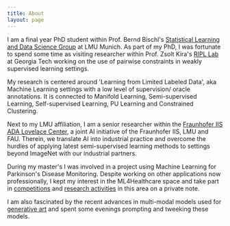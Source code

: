 ```yaml
---
title: About
layout: page
---
```

<!-- ![Profile Image]({{ site.url }}/{{ site.picture }}) -->

I am a final year PhD student within Prof. Bernd Bischl's [Statistical Learning and Data Science Group](http://www.compstat.statistik.uni-muenchen.de/) at LMU Munich. As part of my PhD, I was fortunate to spend some time as visiting researcher within Prof. Zsolt Kira's [RIPL Lab](https://www.cc.gatech.edu/~zk15/) at Georgia Tech working on the use of pairwise constraints in weakly supervised learning settings. 

My research is centered around 'Learning from Limited Labeled Data', aka Machine Learning settings with a low level of supervision/ oracle annotations. It is connected to Manifold Learning, Semi-supervised Learning, Self-supervised Learning, PU Learning and Constrained Clustering.

Next to my LMU affiliation, I am a senior researcher within the [Fraunhofer IIS ADA Lovelace Center](https://www.scs.fraunhofer.de/de/forschung/ada-center.html), a joint AI initiative of the Fraunhofer IIS, LMU and FAU. Therein, we translate AI into industrial practice and overcome the hurdles of applying latest semi-supervised learning methods to settings beyond ImageNet with our industrial partners. 

During my master's I was involved in a project using Machine Learning for Parkinson's Disease Monitoring. Despite working on other applications now professionally, I kept my interest in the ML4Healthcare space and take part in [competitions](https://www.michaeljfox.org/news/mjff-and-sage-bionetworks-announce-winners-beat-pd-dream-challenge) and [research activities](https://www.medrxiv.org/content/10.1101/2021.10.20.21265298v1) in this area on a private note. 

I am also fascinated by the recent advances in multi-modal models used for [generative art](https://multimodal.art) and spent some evenings prompting and tweeking these models.